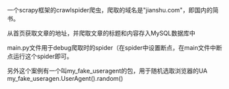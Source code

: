 一个scrapy框架的crawlspider爬虫，爬取的域名是"jianshu.com"，即国内的简书。

从首页获取文章的地址，并爬取文章的标题和内容存入MySQL数据库中

main.py文件用于debug爬取时的spider（在spider中设置断点，在main文件中断点运行这个spider即可。

另外这个案例有一个叫my_fake_useragent的包，用于随机选取浏览器的UA
                      my_fake_useragen.UserAgent().random()
